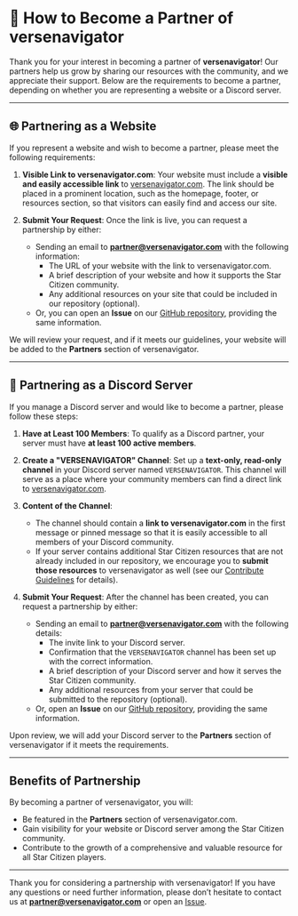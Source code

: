 # 🤝 How to Become a Partner of versenavigator

Thank you for your interest in becoming a partner of **versenavigator**! Our partners help us grow by sharing our resources with the community, and we appreciate their support. Below are the requirements to become a partner, depending on whether you are representing a website or a Discord server.

---

## 🌐 Partnering as a Website

If you represent a website and wish to become a partner, please meet the following requirements:

1. **Visible Link to versenavigator.com**: Your website must include a **visible and easily accessible link** to [versenavigator.com](https://versenavigator.com). The link should be placed in a prominent location, such as the homepage, footer, or resources section, so that visitors can easily find and access our site.

2. **Submit Your Request**: Once the link is live, you can request a partnership by either:
   - Sending an email to **partner@versenavigator.com** with the following information:
     - The URL of your website with the link to versenavigator.com.
     - A brief description of your website and how it supports the Star Citizen community.
     - Any additional resources on your site that could be included in our repository (optional).
   - Or, you can open an **Issue** on our [GitHub repository](https://github.com/Anyma6/versenavigator/issues), providing the same information.

We will review your request, and if it meets our guidelines, your website will be added to the **Partners** section of versenavigator.

---

## 💬 Partnering as a Discord Server

If you manage a Discord server and would like to become a partner, please follow these steps:

1. **Have at Least 100 Members**: To qualify as a Discord partner, your server must have **at least 100 active members**.

2. **Create a "VERSENAVIGATOR" Channel**: Set up a **text-only, read-only channel** in your Discord server named `VERSENAVIGATOR`. This channel will serve as a place where your community members can find a direct link to [versenavigator.com](https://versenavigator.com).

3. **Content of the Channel**:
   - The channel should contain a **link to versenavigator.com** in the first message or pinned message so that it is easily accessible to all members of your Discord community.
   - If your server contains additional Star Citizen resources that are not already included in our repository, we encourage you to **submit those resources** to versenavigator as well (see our [Contribute Guidelines](Contribute.md) for details).

4. **Submit Your Request**: After the channel has been created, you can request a partnership by either:
   - Sending an email to **partner@versenavigator.com** with the following details:
     - The invite link to your Discord server.
     - Confirmation that the `VERSENAVIGATOR` channel has been set up with the correct information.
     - A brief description of your Discord server and how it serves the Star Citizen community.
     - Any additional resources from your server that could be submitted to the repository (optional).
   - Or, open an **Issue** on our [GitHub repository](https://github.com/Anyma6/versenavigator/issues), providing the same information.

Upon review, we will add your Discord server to the **Partners** section of versenavigator if it meets the requirements.

---

## Benefits of Partnership

By becoming a partner of versenavigator, you will:

- Be featured in the **Partners** section of versenavigator.com.
- Gain visibility for your website or Discord server among the Star Citizen community.
- Contribute to the growth of a comprehensive and valuable resource for all Star Citizen players.

---

Thank you for considering a partnership with versenavigator! If you have any questions or need further information, please don’t hesitate to contact us at **partner@versenavigator.com** or open an [Issue](https://github.com/Anyma6/versenavigator/issues).
